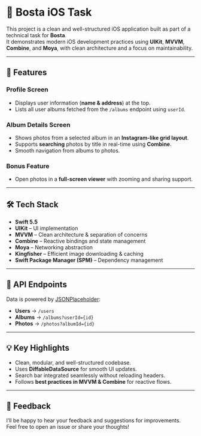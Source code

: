 # 📱 Bosta iOS Task

This project is a clean and well-structured iOS application built as part of a technical task for **Bosta**.  
It demonstrates modern iOS development practices using **UIKit**, **MVVM**, **Combine**, and **Moya**, with clean architecture and a focus on maintainability.  

---

## 🚀 Features

### Profile Screen
- Displays user information (**name & address**) at the top.  
- Lists all user albums fetched from the `/albums` endpoint using `userId`.  

### Album Details Screen
- Shows photos from a selected album in an **Instagram-like grid layout**.  
- Supports **searching** photos by title in real-time using **Combine**.  
- Smooth navigation from albums to photos.  

### Bonus Feature
- Open photos in a **full-screen viewer** with zooming and sharing support.  

---

## 🛠 Tech Stack

- **Swift 5.5**  
- **UIKit** – UI implementation  
- **MVVM** – Clean architecture & separation of concerns  
- **Combine** – Reactive bindings and state management  
- **Moya** – Networking abstraction  
- **Kingfisher** – Efficient image downloading & caching  
- **Swift Package Manager (SPM)** – Dependency management  

---

## 📡 API Endpoints

Data is powered by [JSONPlaceholder](https://jsonplaceholder.typicode.com):  

- **Users** → `/users`  
- **Albums** → `/albums?userId={id}`  
- **Photos** → `/photos?albumId={id}`  

---

## 💡 Key Highlights

- Clean, modular, and well-structured codebase.  
- Uses **DiffableDataSource** for smooth UI updates.  
- Search bar integrated seamlessly without reloading headers.  
- Follows **best practices in MVVM & Combine** for reactive flows.  

---

## 🙌 Feedback

I’ll be happy to hear your feedback and suggestions for improvements.  
Feel free to open an issue or share your thoughts!  
